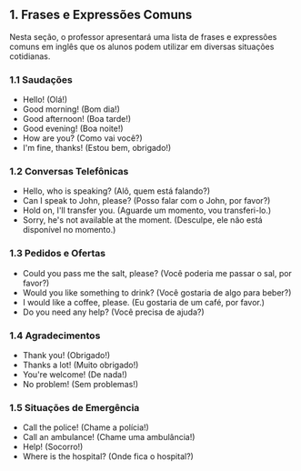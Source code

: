 ## 1. Frases e Expressões Comuns

Nesta seção, o professor apresentará uma lista de frases e expressões comuns em inglês que os alunos podem utilizar em diversas situações cotidianas.

### 1.1 Saudações

- Hello! (Olá!)
- Good morning! (Bom dia!)
- Good afternoon! (Boa tarde!)
- Good evening! (Boa noite!)
- How are you? (Como vai você?)
- I'm fine, thanks! (Estou bem, obrigado!)

### 1.2 Conversas Telefônicas

- Hello, who is speaking? (Alô, quem está falando?)
- Can I speak to John, please? (Posso falar com o John, por favor?)
- Hold on, I'll transfer you. (Aguarde um momento, vou transferi-lo.)
- Sorry, he's not available at the moment. (Desculpe, ele não está disponível no momento.)

### 1.3 Pedidos e Ofertas

- Could you pass me the salt, please? (Você poderia me passar o sal, por favor?)
- Would you like something to drink? (Você gostaria de algo para beber?)
- I would like a coffee, please. (Eu gostaria de um café, por favor.)
- Do you need any help? (Você precisa de ajuda?)

### 1.4 Agradecimentos

- Thank you! (Obrigado!)
- Thanks a lot! (Muito obrigado!)
- You're welcome! (De nada!)
- No problem! (Sem problemas!)

### 1.5 Situações de Emergência

- Call the police! (Chame a polícia!)
- Call an ambulance! (Chame uma ambulância!)
- Help! (Socorro!)
- Where is the hospital? (Onde fica o hospital?)